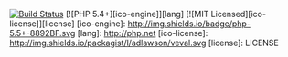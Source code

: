 [![Build Status](https://travis-ci.org/mpalourdio/ConsoleTools.svg?branch=master)](https://travis-ci.org/mpalourdio/ConsoleTools)
[![PHP 5.4+][ico-engine]][lang]
[![MIT Licensed][ico-license]][license]
[ico-engine]: http://img.shields.io/badge/php-5.5+-8892BF.svg
[lang]: http://php.net
[ico-license]: http://img.shields.io/packagist/l/adlawson/veval.svg
[license]: LICENSE

